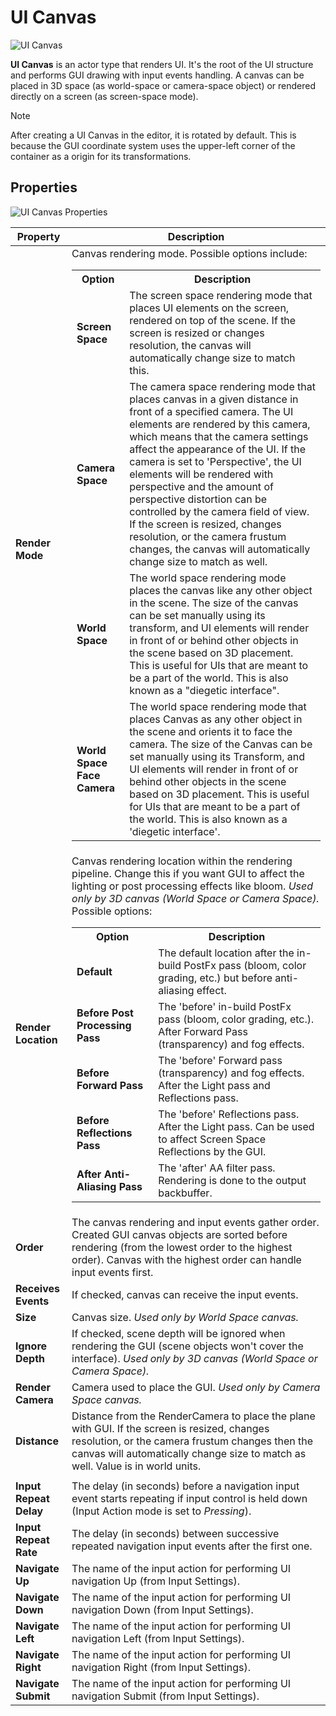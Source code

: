 # UI Canvas

![UI Canvas](media/title.jpg)

**UI Canvas** is an actor type that renders UI. It's the root of the UI structure and performs GUI drawing with input events handling. A canvas can be placed in 3D space (as world-space or camera-space object) or rendered directly on a screen (as screen-space mode).

> [!Note]
> After creating a UI Canvas in the editor, it is rotated by default. This is because the GUI coordinate system uses the upper-left corner of the container as a origin for its transformations.

## Properties

![UI Canvas Properties](media/properties.png)

| Property | Description |
|--------|--------|
| **Render Mode** | Canvas rendering mode. Possible options include: <table><tbody><tr><th>Option</th><th>Description</th></tr><tr><td>**Screen Space**</td><td>The screen space rendering mode that places UI elements on the screen, rendered on top of the scene. If the screen is resized or changes resolution, the canvas will automatically change size to match this.</td></tr><tr><td>**Camera Space**</td><td>The camera space rendering mode that places canvas in a given distance in front of a specified camera. The UI elements are rendered by this camera, which means that the camera settings affect the appearance of the UI. If the camera is set to 'Perspective', the UI elements will be rendered with perspective and the amount of perspective distortion can be controlled by the camera field of view. If the screen is resized, changes resolution, or the camera frustum changes, the canvas will automatically change size to match as well.</td></tr><tr><td>**World Space**</td><td>The world space rendering mode places the canvas like any other object in the scene. The size of the canvas can be set manually using its transform, and UI elements will render in front of or behind other objects in the scene based on 3D placement. This is useful for UIs that are meant to be a part of the world. This is also known as a "diegetic interface".</td></tr><tr><td>**World Space Face Camera**</td><td>The world space rendering mode that places Canvas as any other object in the scene and orients it to face the camera. The size of the Canvas can be set manually using its Transform, and UI elements will render in front of or behind other objects in the scene based on 3D placement. This is useful for UIs that are meant to be a part of the world. This is also known as a 'diegetic interface'.</td></tr></tbody></table>|
| **Render Location** | Canvas rendering location within the rendering pipeline. Change this if you want GUI to affect the lighting or post processing effects like bloom. *Used only by 3D canvas (World Space or Camera Space).* Possible options: <table><tbody><tr><th>Option</th><th>Description</th></tr><tr><td>**Default**</td><td>The default location after the in-build PostFx pass (bloom, color grading, etc.) but before anti-aliasing effect.</td></tr><tr><td>**Before Post Processing Pass**</td><td>The 'before' in-build PostFx pass (bloom, color grading, etc.). After Forward Pass (transparency) and fog effects.</td></tr><tr><td>**Before Forward Pass**</td><td>The 'before' Forward pass (transparency) and fog effects. After the Light pass and Reflections pass.</td></tr><tr><td>**Before Reflections Pass**</td><td>The 'before' Reflections pass. After the Light pass. Can be used to affect Screen Space Reflections by the GUI.</td></tr><tr><td>**After Anti-Aliasing Pass**</td><td>The 'after' AA filter pass. Rendering is done to the output backbuffer.</td></tr></tbody></table>|
| **Order** | The canvas rendering and input events gather order. Created GUI canvas objects are sorted before rendering (from the lowest order to the highest order). Canvas with the highest order can handle input events first. |
| **Receives Events** | If checked, canvas can receive the input events. |
| **Size** | Canvas size. *Used only by World Space canvas.*|
| **Ignore Depth** | If checked, scene depth will be ignored when rendering the GUI (scene objects won't cover the interface). *Used only by 3D canvas (World Space or Camera Space).* |
| **Render Camera** | Camera used to place the GUI. *Used only by Camera Space canvas.* |
| **Distance** | Distance from the RenderCamera to place the plane with GUI. If the screen is resized, changes resolution, or the camera frustum changes then the canvas will automatically change size to match as well. Value is in world units. |
|||
| **Input Repeat Delay** | The delay (in seconds) before a navigation input event starts repeating if input control is held down (Input Action mode is set to *Pressing*). |
| **Input Repeat Rate** | The delay (in seconds) between successive repeated navigation input events after the first one. |
| **Navigate Up** | The name of the input action for performing UI navigation Up (from Input Settings). |
| **Navigate Down** | The name of the input action for performing UI navigation Down (from Input Settings). |
| **Navigate Left** | The name of the input action for performing UI navigation Left (from Input Settings). |
| **Navigate Right** | The name of the input action for performing UI navigation Right (from Input Settings). |
| **Navigate Submit** | The name of the input action for performing UI navigation Submit (from Input Settings). |
